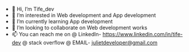 - 👋 Hi, I’m Tife_dev
- 👀 I’m interested in Web development and App development
- 🌱 I’m currently learning App development
- 💞️ I’m looking to collaborate on Web development works
- 📫 You can reach me on 
@ LinkedIn- https://www.linkedin.com/in/tife-dev
@ stack overflow 
@ EMAIL-  julietdeveloper@gmail.com

<!---
Gold03/Gold03 is a ✨ special ✨ repository because its `README.md` (this file) appears on your GitHub profile.
You can click the Preview link to take a look at your changes.
--->

